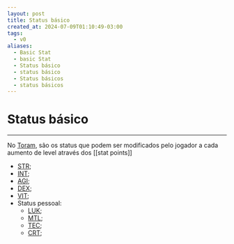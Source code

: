 ```yaml
---
layout: post
title: Status básico
created_at: 2024-07-09T01:10:49-03:00
tags:
  - v0
aliases:
  - Basic Stat
  - basic Stat
  - Status básico
  - status básico
  - Status básicos
  - status básicos
---
```

# Status básico
---
No [Toram](_draft/2024/07/2024-07-06-Toram.md), são os status que podem ser modificados pelo jogador a cada aumento de level através dos [[stat points]] 

- [STR](_insight/2024/07/2024-07-09-Toram_STR.md);
- [INT](_insight/2024/07/2024-07-09-Toram_INT.md);
- [AGI](_insight/2024/07/2024-07-09-Toram_AGI.md); 
- [DEX](_insight/2024/07/2024-07-09-Toram_DEX.md); 
- [VIT](_insight/2024/07/2024-07-09-Toram_VIT.md);
- Status pessoal:
	- [LUK](_insight/2024/07/2024-07-09-Toram_LUK.md);
	- [MTL](_insight/2024/07/2024-07-09-Toram_MTL.md);
	- [TEC](_insight/2024/07/2024-07-09-Toram_TEC.md);
	- [CRT](_insight/2024/07/2024-07-09-Toram_CRT.md);
